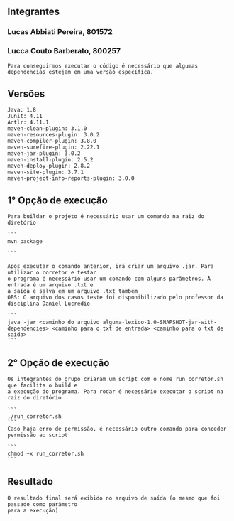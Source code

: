 ## Integrantes

### Lucas Abbiati Pereira, 801572
### Lucca Couto Barberato, 800257
    Para conseguirmos executar o código é necessário que algumas dependências estejam em uma versão específica.
## Versões
    Java: 1.8
    Junit: 4.11
    Antlr: 4.11.1
    maven-clean-plugin: 3.1.0
    maven-resources-plugin: 3.0.2
    maven-compiler-plugin: 3.8.0
    maven-surefire-plugin: 2.22.1
    maven-jar-plugin: 3.0.2
    maven-install-plugin: 2.5.2
    maven-deploy-plugin: 2.8.2
    maven-site-plugin: 3.7.1
    maven-project-info-reports-plugin: 3.0.0
## 1° Opção de execução
    Para buildar o projeto é necessário usar um comando na raiz do diretório

    ```
    mvn package
    
    ```

    Após executar o comando anterior, irá criar um arquivo .jar. Para utilizar o corretor e testar 
    o programa é necessário usar um comando com alguns parâmetros. A entrada é um arquivo .txt e 
    a saída é salva em um arquivo .txt também
    OBS: O arquivo dos casos teste foi disponibilizado pelo professor da disciplina Daniel Lucredio

    ```
    java -jar <caminho do arquivo alguma-lexico-1.0-SNAPSHOT-jar-with-dependencies> <caminho para o txt de entrada> <caminho para o txt de saída>
    ```

## 2° Opção de execução
    Os integrantes do grupo criaram um script com o nome run_corretor.sh que facilita o build e 
    a execução do programa. Para rodar é necessário executar o script na raiz do diretório

    ```
    ./run_corretor.sh
    ```
    Caso haja erro de permissão, é necessário outro comando para conceder permissão ao script

    ```
    chmod +x run_corretor.sh
    ```
## Resultado
    O resultado final será exibido no arquivo de saída (o mesmo que foi passado como parâmetro 
    para a execução)
    